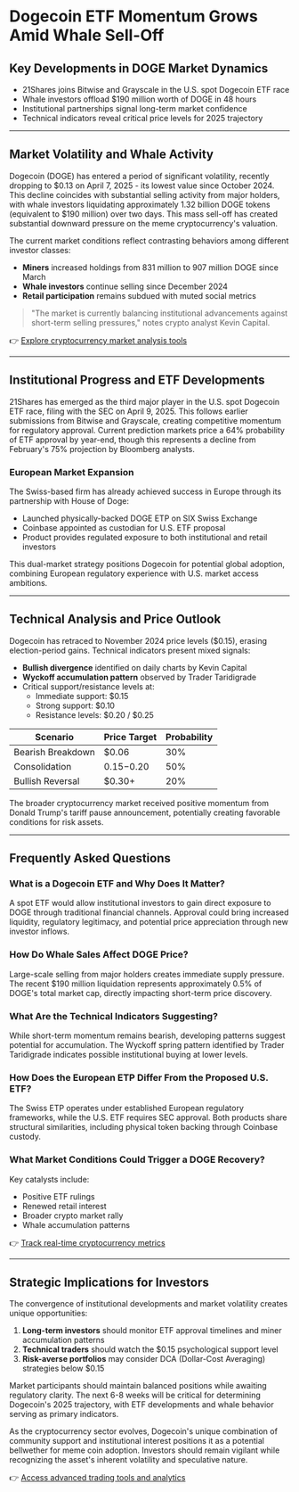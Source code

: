 # Dogecoin ETF Momentum Grows Amid Whale Sell-Off

## Key Developments in DOGE Market Dynamics

- 21Shares joins Bitwise and Grayscale in the U.S. spot Dogecoin ETF race  
- Whale investors offload $190 million worth of DOGE in 48 hours  
- Institutional partnerships signal long-term market confidence  
- Technical indicators reveal critical price levels for 2025 trajectory  

---

## Market Volatility and Whale Activity

Dogecoin (DOGE) has entered a period of significant volatility, recently dropping to $0.13 on April 7, 2025 - its lowest value since October 2024. This decline coincides with substantial selling activity from major holders, with whale investors liquidating approximately 1.32 billion DOGE tokens (equivalent to $190 million) over two days. This mass sell-off has created substantial downward pressure on the meme cryptocurrency's valuation.

The current market conditions reflect contrasting behaviors among different investor classes:
- **Miners** increased holdings from 831 million to 907 million DOGE since March
- **Whale investors** continue selling since December 2024
- **Retail participation** remains subdued with muted social metrics

> "The market is currently balancing institutional advancements against short-term selling pressures," notes crypto analyst Kevin Capital.

👉 [Explore cryptocurrency market analysis tools](https://bit.ly/okx-bonus)

---

## Institutional Progress and ETF Developments

21Shares has emerged as the third major player in the U.S. spot Dogecoin ETF race, filing with the SEC on April 9, 2025. This follows earlier submissions from Bitwise and Grayscale, creating competitive momentum for regulatory approval. Current prediction markets price a 64% probability of ETF approval by year-end, though this represents a decline from February's 75% projection by Bloomberg analysts.

### European Market Expansion

The Swiss-based firm has already achieved success in Europe through its partnership with House of Doge:
- Launched physically-backed DOGE ETP on SIX Swiss Exchange
- Coinbase appointed as custodian for U.S. ETF proposal
- Product provides regulated exposure to both institutional and retail investors

This dual-market strategy positions Dogecoin for potential global adoption, combining European regulatory experience with U.S. market access ambitions.

---

## Technical Analysis and Price Outlook

Dogecoin has retraced to November 2024 price levels ($0.15), erasing election-period gains. Technical indicators present mixed signals:
- **Bullish divergence** identified on daily charts by Kevin Capital
- **Wyckoff accumulation pattern** observed by Trader Taridigrade
- Critical support/resistance levels at:
  - Immediate support: $0.15
  - Strong support: $0.10
  - Resistance levels: $0.20 / $0.25

| Scenario | Price Target | Probability |
|---------|--------------|-------------|
| Bearish Breakdown | $0.06 | 30% |
| Consolidation | $0.15-$0.20 | 50% |
| Bullish Reversal | $0.30+ | 20% |

The broader cryptocurrency market received positive momentum from Donald Trump's tariff pause announcement, potentially creating favorable conditions for risk assets.

---

## Frequently Asked Questions

### What is a Dogecoin ETF and Why Does It Matter?
A spot ETF would allow institutional investors to gain direct exposure to DOGE through traditional financial channels. Approval could bring increased liquidity, regulatory legitimacy, and potential price appreciation through new investor inflows.

### How Do Whale Sales Affect DOGE Price?
Large-scale selling from major holders creates immediate supply pressure. The recent $190 million liquidation represents approximately 0.5% of DOGE's total market cap, directly impacting short-term price discovery.

### What Are the Technical Indicators Suggesting?
While short-term momentum remains bearish, developing patterns suggest potential for accumulation. The Wyckoff spring pattern identified by Trader Taridigrade indicates possible institutional buying at lower levels.

### How Does the European ETP Differ From the Proposed U.S. ETF?
The Swiss ETP operates under established European regulatory frameworks, while the U.S. ETF requires SEC approval. Both products share structural similarities, including physical token backing through Coinbase custody.

### What Market Conditions Could Trigger a DOGE Recovery?
Key catalysts include:
- Positive ETF rulings
- Renewed retail interest
- Broader crypto market rally
- Whale accumulation patterns

👉 [Track real-time cryptocurrency metrics](https://bit.ly/okx-bonus)

---

## Strategic Implications for Investors

The convergence of institutional developments and market volatility creates unique opportunities:
1. **Long-term investors** should monitor ETF approval timelines and miner accumulation patterns
2. **Technical traders** should watch the $0.15 psychological support level
3. **Risk-averse portfolios** may consider DCA (Dollar-Cost Averaging) strategies below $0.15

Market participants should maintain balanced positions while awaiting regulatory clarity. The next 6-8 weeks will be critical for determining Dogecoin's 2025 trajectory, with ETF developments and whale behavior serving as primary indicators.

As the cryptocurrency sector evolves, Dogecoin's unique combination of community support and institutional interest positions it as a potential bellwether for meme coin adoption. Investors should remain vigilant while recognizing the asset's inherent volatility and speculative nature.

👉 [Access advanced trading tools and analytics](https://bit.ly/okx-bonus)